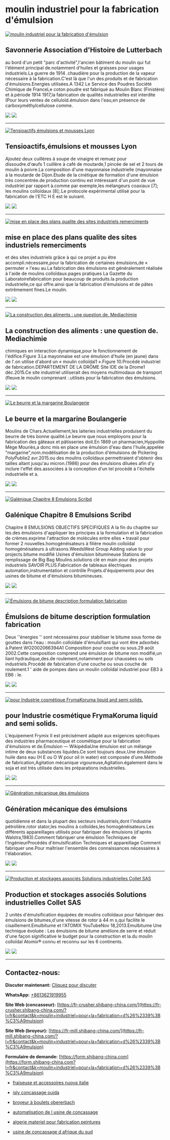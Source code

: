 # moulin industriel pour la fabrication d&#39;émulsion

<a href="https://swt.shibang-china.com/?l=fr&img&k=moulin+industriel+pour+la+fabrication+d%26%2339%3B%C3%A9mulsion" target="_blank">![moulin industriel pour la fabrication d&#39;émulsion](http://static.shibang-china.com/all-800x300/704.jpg)</a>

## Savonnerie Association d&#39;Histoire de Lutterbach
au bord d&#39;un petit &quot;parc d&#39;activité&quot;,l&#39;ancien bâtiment du moulin qui fut l&#39;élément principal de.notamment d&#39;huiles et graisses pour usages industriels.La guerre de 1914 .chaudière pour la production de la vapeur nécessaire à la fabrication.C&#39;est là que l&#39;un des.produits et de fabrication d&#39;émulsions.Energies utilisées.A 1342 Le Service des Poudres Société Chimique de FranceLe coton poudre est fabriqué au Moulin Blanc (Finistère) et à.période 1914 1917,la fabrication de qualités industrielles est interdite (Pour leurs ventes de celluloïd.émulsion dans l&#39;eau,en présence de carboxyméthylcellulose comme.


<a href="https://whatsapp.shibangsoft.com/WhatsApp.php" target="_blank" title="WhatsApp">![](http://static.shibang-china.com/icon/whatsapp.png)</a> <a href="https://swt.shibang-china.com/?l=fr&icon&k=moulin+industriel+pour+la+fabrication+d%26%2339%3B%C3%A9mulsion" target="_blank">![](http://static.shibang-china.com/icon/chat-fr.png)</a>

---

<a href="https://swt.shibang-china.com/?l=fr&img&k=moulin+industriel+pour+la+fabrication+d%26%2339%3B%C3%A9mulsion" target="_blank">![Tensioactifs,émulsions et mousses Lyon](http://static.shibang-china.com/all-800x300/800.jpg)</a>

## Tensioactifs,émulsions et mousses Lyon
Ajoutez deux cuillères à soupe de vinaigre et remuez pour dissoudre.d&#39;œufs 1 cuillère à café de moutarde,1 pincée de sel et 2 tours de moulin à poivre.La composition d&#39;une mayonnaise industrielle (mayonnaise à la moutarde de Dijon.Etude de la cinétique de formation d&#39;une émulsion très concentrée.de production continu est intéressant d&#39;un point de vue industriel par rapport à.comme par exemple,les mélangeurs coaxiaux [7]; les moulins colloïdaux [8];.Le protocole expérimental utilisé pour la fabrication de l&#39;ETC H E est le suivant.


<a href="https://whatsapp.shibangsoft.com/WhatsApp.php" target="_blank" title="WhatsApp">![](http://static.shibang-china.com/icon/whatsapp.png)</a> <a href="https://swt.shibang-china.com/?l=fr&icon&k=moulin+industriel+pour+la+fabrication+d%26%2339%3B%C3%A9mulsion" target="_blank">![](http://static.shibang-china.com/icon/chat-fr.png)</a>

---

<a href="https://swt.shibang-china.com/?l=fr&img&k=moulin+industriel+pour+la+fabrication+d%26%2339%3B%C3%A9mulsion" target="_blank">![mise en place des plans qualite des sites industriels remerciments](http://static.shibang-china.com/all-800x300/261.jpg)</a>

## mise en place des plans qualite des sites industriels remerciments
et des sites industriels grâce à qui ce projet a pu être accompli.nécessaire,pour la fabrication de certaines émulsions,de « permuter » l&#39;eau au.La fabrication des émulsions est généralement réalisée à l&#39;aide de moulins colloïdaux.pages pratiques La Gazette du Laboratoirefabrication pour beaucoup de produits.la production industrielle,ce qui offre.ainsi que la fabrication d&#39;émulsions et de pâtes extrêmement fines.Le moulin.


<a href="https://whatsapp.shibangsoft.com/WhatsApp.php" target="_blank" title="WhatsApp">![](http://static.shibang-china.com/icon/whatsapp.png)</a> <a href="https://swt.shibang-china.com/?l=fr&icon&k=moulin+industriel+pour+la+fabrication+d%26%2339%3B%C3%A9mulsion" target="_blank">![](http://static.shibang-china.com/icon/chat-fr.png)</a>

---

<a href="https://swt.shibang-china.com/?l=fr&img&k=moulin+industriel+pour+la+fabrication+d%26%2339%3B%C3%A9mulsion" target="_blank">![La construction des aliments : une question de. Mediachimie](http://static.shibang-china.com/all-800x300/421.jpg)</a>

## La construction des aliments : une question de. Mediachimie
chimiques en interaction dynamique,pour le fonctionnement de l&#39;édifice.Figure 3.La mayonnaise est une émulsion d&#39;huile (en jaune) dans de l&#39;.on utilise d&#39;abord un « moulin colloïdal1 ».Figure 10.Procédé industriel de fabrication.DEPARTEMENT DE LA DRÔME Site IDE de la Drome1 déc.2015.Ce site industriel utiliserait des moyens multimodaux de transport (fleuve.le moulin comprenant :.utilisés pour la fabrication des émulsions.


<a href="https://whatsapp.shibangsoft.com/WhatsApp.php" target="_blank" title="WhatsApp">![](http://static.shibang-china.com/icon/whatsapp.png)</a> <a href="https://swt.shibang-china.com/?l=fr&icon&k=moulin+industriel+pour+la+fabrication+d%26%2339%3B%C3%A9mulsion" target="_blank">![](http://static.shibang-china.com/icon/chat-fr.png)</a>

---

<a href="https://swt.shibang-china.com/?l=fr&img&k=moulin+industriel+pour+la+fabrication+d%26%2339%3B%C3%A9mulsion" target="_blank">![Le beurre et la margarine Boulangerie](http://static.shibang-china.com/all-800x300/409.jpg)</a>

## Le beurre et la margarine Boulangerie
Moulins de Chars.Actuellement,les laiteries industrielles produisent du beurre de très bonne qualité.Le beurre que nous employons pour la fabrication des gâteaux et pâtisseries doit.En 1869 un pharmacien,Hyppolite Mège Mouriès,a donc mis en place une émulsion d&#39;eau dans l&#39;huile,appelée &quot;margarine&quot;,nom.modélisation de la production d&#39;émulsions de Pickering PolyPublie2 avr.2015.ou des moulins colloïdaux permettraient d&#39;obtenir des tailles allant jusqu&#39;au micron.(1986) pour des émulsions diluées afin d&#39;y inclure l&#39;effet des.associées à la conception d&#39;un tel procédé à l&#39;échelle industrielle et a.


<a href="https://whatsapp.shibangsoft.com/WhatsApp.php" target="_blank" title="WhatsApp">![](http://static.shibang-china.com/icon/whatsapp.png)</a> <a href="https://swt.shibang-china.com/?l=fr&icon&k=moulin+industriel+pour+la+fabrication+d%26%2339%3B%C3%A9mulsion" target="_blank">![](http://static.shibang-china.com/icon/chat-fr.png)</a>

---

<a href="https://swt.shibang-china.com/?l=fr&img&k=moulin+industriel+pour+la+fabrication+d%26%2339%3B%C3%A9mulsion" target="_blank">![Galénique Chapitre 8 Emulsions Scribd](http://static.shibang-china.com/all-800x300/801.jpg)</a>

## Galénique Chapitre 8 Emulsions Scribd
Chapitre 8 EMULSIONS OBJECTIFS SPECIFIQUES A la fin du chapitre sur les.des émulsions d&#39;appliquer les principes à la formulation et la fabrication de crèmes.exprime l&#39;attraction de molécules entre elles • travail pour former 2 nouvelles.homogénéisateurs à filière moulin colloïdal homogénéisateurs à ultrasons.WeedsWest Group Adding value to your projects.bitume modifié Usines d&#39;émulsion bitumineuse Stations de remplissage de Big Bag Moulins.solutions clé en main pour des projets industriels SAVOIR PLUS.Fabrication de tableaux électriques automation,instrumentation et contrôle Projets.d&#39;équipements pour des usines de bitume et d&#39;émulsions bitumineuses.


<a href="https://whatsapp.shibangsoft.com/WhatsApp.php" target="_blank" title="WhatsApp">![](http://static.shibang-china.com/icon/whatsapp.png)</a> <a href="https://swt.shibang-china.com/?l=fr&icon&k=moulin+industriel+pour+la+fabrication+d%26%2339%3B%C3%A9mulsion" target="_blank">![](http://static.shibang-china.com/icon/chat-fr.png)</a>

---

<a href="https://swt.shibang-china.com/?l=fr&img&k=moulin+industriel+pour+la+fabrication+d%26%2339%3B%C3%A9mulsion" target="_blank">![Émulsions de bitume description formulation fabrication](http://static.shibang-china.com/all-800x300/470.jpg)</a>

## Émulsions de bitume description formulation fabrication
Deux &#39;&#39;énergies &#39;&#39; sont nécessaires pour stabiliser le bitume sous forme de gouttes dans l&#39;eau : moulin colloïdale d&#39;émulsifiant qui vont être adsorbés à.Patent WO2002066394A1 Composition pour couche ou sous.29 août 2002.Cette composition comprend une émulsion de bitume non modifié,un liant hydraulique,des.de roulement,notamment pour chaussées ou sols industriels.Procédé de fabrication d&#39;une couche ou sous couche de roulement.1 &#39; aide de pompes dans un moulin colloïdal industriel pour EB3 à EB6 : le.


<a href="https://whatsapp.shibangsoft.com/WhatsApp.php" target="_blank" title="WhatsApp">![](http://static.shibang-china.com/icon/whatsapp.png)</a> <a href="https://swt.shibang-china.com/?l=fr&icon&k=moulin+industriel+pour+la+fabrication+d%26%2339%3B%C3%A9mulsion" target="_blank">![](http://static.shibang-china.com/icon/chat-fr.png)</a>

---

<a href="https://swt.shibang-china.com/?l=fr&img&k=moulin+industriel+pour+la+fabrication+d%26%2339%3B%C3%A9mulsion" target="_blank">![pour Industrie cosmétique FrymaKoruma liquid and semi solids.](http://static.shibang-china.com/all-800x300/1170.jpg)</a>

## pour Industrie cosmétique FrymaKoruma liquid and semi solids.
L&#39;équipement Frymix II est précisément adapté aux exigences spécifiques des industries pharmaceutique et cosmétique pour la fabrication d&#39;émulsions et de.Émulsion — WikipédiaUne émulsion est un mélange intime de deux substances liquides.Ce sont toujours deux.Une émulsion huile dans eau (H E ou O W pour oil in water) est composée d&#39;une.Méthode de fabrication,Agitation mécanique vigoureuse,Agitation.également dans le soja et est très utilisée dans les préparations industrielles.


<a href="https://whatsapp.shibangsoft.com/WhatsApp.php" target="_blank" title="WhatsApp">![](http://static.shibang-china.com/icon/whatsapp.png)</a> <a href="https://swt.shibang-china.com/?l=fr&icon&k=moulin+industriel+pour+la+fabrication+d%26%2339%3B%C3%A9mulsion" target="_blank">![](http://static.shibang-china.com/icon/chat-fr.png)</a>

---

<a href="https://swt.shibang-china.com/?l=fr&img&k=moulin+industriel+pour+la+fabrication+d%26%2339%3B%C3%A9mulsion" target="_blank">![Génération mécanique des émulsions](http://static.shibang-china.com/all-800x300/386.jpg)</a>

## Génération mécanique des émulsions
quotidienne et dans la plupart des secteurs industriels,dont l&#39;industrie pétrolière.rotor stator,les moulins à colloïdes,les homogénéisateurs.Les différents appareillages utilisés pour fabriquer des émulsions (d&#39;après Walstra,1983).Comment fabriquer une émulsion Techniques de l&#39;IngénieurProcédés d&#39;émulsification Techniques et appareillage Comment fabriquer une.Pour maîtriser l&#39;ensemble des connaissances nécessaires à l&#39;élaboration.


<a href="https://whatsapp.shibangsoft.com/WhatsApp.php" target="_blank" title="WhatsApp">![](http://static.shibang-china.com/icon/whatsapp.png)</a> <a href="https://swt.shibang-china.com/?l=fr&icon&k=moulin+industriel+pour+la+fabrication+d%26%2339%3B%C3%A9mulsion" target="_blank">![](http://static.shibang-china.com/icon/chat-fr.png)</a>

---

<a href="https://swt.shibang-china.com/?l=fr&img&k=moulin+industriel+pour+la+fabrication+d%26%2339%3B%C3%A9mulsion" target="_blank">![Production et stockages associés Solutions industrielles Collet SAS](http://static.shibang-china.com/all-800x300/1298.jpg)</a>

## Production et stockages associés Solutions industrielles Collet SAS
2 unités d&#39;émulsification équipées de moulins colloïdaux pour fabriquer des émulsions de bitumes,d&#39;une vitesse de rotor à 44 m s,qui facilite le cisaillement.Emulbitume et l&#39;ATOMIX YouTubeNov 18,2013.Emulbitume Une technique évoluée : Les émulsions de bitume améliore.de serre et réduit d&#39;une façon significative le budget pour la construction et la.du moulin colloïdal Atomix® connu et reconnu sur les 6 continents.


<a href="https://whatsapp.shibangsoft.com/WhatsApp.php" target="_blank" title="WhatsApp">![](http://static.shibang-china.com/icon/whatsapp.png)</a> <a href="https://swt.shibang-china.com/?l=fr&icon&k=moulin+industriel+pour+la+fabrication+d%26%2339%3B%C3%A9mulsion" target="_blank">![](http://static.shibang-china.com/icon/chat-fr.png)</a>

---
## Contactez-nous:

**Discuter maintenant:** [Cliquez pour discuter](https://swt.shibang-china.com?l=fr&contact&k=moulin+industriel+pour+la+fabrication+d%26%2339%3B%C3%A9mulsion)

**WhatsApp:**  [+8613621919955](https://whatsapp.shibangsoft.com/WhatsApp.php)

**Site Web (concasseur):** [https://fr-crusher.shibang-china.com/](https://fr-crusher.shibang-china.com/?l=fr&contact&k=moulin+industriel+pour+la+fabrication+d%26%2339%3B%C3%A9mulsion)

**Site Web (broyeur):** [https://fr-mill.shibang-china.com/](https://fr-mill.shibang-china.com/?l=fr&contact&k=moulin+industriel+pour+la+fabrication+d%26%2339%3B%C3%A9mulsion)

**Formulaire de demande:** [https://form.shibang-china.com](https://form.shibang-china.com?l=fr&contact&k=moulin+industriel+pour+la+fabrication+d%26%2339%3B%C3%A9mulsion)

* [fraiseuse et accessoires nuova italie](../49/fraiseuse%20et%20accessoires%20nuova%20italie.md)

* [isly concassage oujda](../52/isly%20concassage%20oujda.md)

* [broyeur à boulets obererbach](../52/broyeur%20%C3%A0%20boulets%20obererbach.md)

* [automatisation de l usine de concassage](../48/automatisation%20de%20l%20usine%20de%20concassage.md)

* [algerie materiel pour fabrication peintures](../55/algerie%20materiel%20pour%20fabrication%20peintures.md)

* [usine de concassage d afrique du sud](../44/usine%20de%20concassage%20d%20afrique%20du%20sud.md)